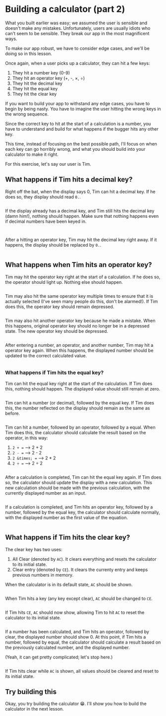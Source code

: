 # Building a calculator (part 2)

What you built earlier was easy; we assumed the user is sensible and doesn't make any mistakes. Unfortunately, users are usually idiots who can't seem to be sensible.  They break our app in the most magnificent ways.

To make our app robust, we have to consider edge cases, and we'll be doing so in this lesson.

Once again, when a user picks up a calculator, they can hit a few keys:

1. They hit a number key (0-9)
2. They hit an operator key (+, -, &times;, ÷)
3. They hit the decimal key
4. They hit the equal key
5. They hit the clear key

If you want to build your app to withstand any edge cases, you have to begin by being nasty. You have to imagine the user hitting the wrong keys in the wrong sequence.

Since the correct key to hit at the start of a calculation is a number, you have to understand and build for what happens if the bugger hits any other key.

This time, instead of focusing on the best possible path, I'll focus on when each key can go horribly wrong, and what you should build into your calculator to make it right.

For this exercise, let's say our user is Tim.

## What happens if Tim hits a decimal key?

Right off the bat, when the display says 0, Tim can hit a decimal key. If he does so, they display should read `0.`.

<figure>
  <img src="../../images/components/calculator/edge/decimal-first.gif" alt="">
  <figcaption></figcaption>
</figure>

If the display already has a decimal key, and Tim still hits the decimal key (damn him!), nothing should happen. Make sure that nothing happens even if decimal numbers have been keyed in.

<figure>
  <img src="../../images/components/calculator/edge/decimal-multiple.gif" alt="">
  <figcaption></figcaption>
</figure>

<figure>
  <img src="../../images/components/calculator/edge/decimal-multiple-2.gif" alt="">
  <figcaption></figcaption>
</figure>

After a hitting an operator key, Tim may hit the decimal key right away. If it happens, the display should be replaced by `0.`.

<figure>
  <img src="../../images/components/calculator/edge/decimal-after-operator.gif" alt="">
  <figcaption></figcaption>
</figure>

## What happens when Tim hits an operator key?

Tim may hit the operator key right at the start of a calculation. If he does so, the operator should light up. Nothing else should happen.

<figure>
  <img src="../../images/components/calculator/edge/operator-first.gif" alt="">
  <figcaption></figcaption>
</figure>

Tim may also hit the same operator key multiple times to ensure that it is actually selected (I've seen many people do this, don't be alarmed!). If Tim does this, the operator key should remain depressed.

<figure>
  <img src="../../images/components/calculator/edge/operator-multiple.gif" alt="">
  <figcaption></figcaption>
</figure>

Tim may also hit another operator key because he made a mistake. When this happens, original operator key should no longer be in a depressed state. The new operator key should be depressed.

<figure>
  <img src="../../images/components/calculator/edge/operator-switch.gif" alt="">
  <figcaption></figcaption>
</figure>

After entering a number, an operator, and another number, Tim may hit a operator key again. When this happens, the displayed number should be updated to the correct calculated value.

<figure>
  <img src="../../images/components/calculator/edge/operator-calc.gif" alt="">
  <figcaption></figcaption>
</figure>

### What happens if Tim hits the equal key?

Tim can hit the equal key right at the start of the calculation. If Tim does this, nothing should happen. The displayed value should still remain at zero.

<figure>
  <img src="../../images/components/calculator/edge/equal-first.gif" alt="">
  <figcaption></figcaption>
</figure>

Tim can hit a number (or decimal), followed by the equal key. If Tim does this, the number reflected on the display should remain as the same as before.

<figure>
  <img src="../../images/components/calculator/edge/equal-after-num.gif" alt="">
  <figcaption></figcaption>
</figure>

Tim can hit a number, followed by an operator, followed by a equal. When Tim does this, the calculator should calculate the result based on the operator, in this way:

1. `2 + =` —> 2 + 2
2. `2 - =` —> 2 - 2
3. `2 &times; =` —> 2 * 2
4. `2 ÷ =` —> 2 ÷ 2

<figure>
  <img src="../../images/components/calculator/edge/num-op-equal.gif" alt="">
  <figcaption></figcaption>
</figure>

After a calculation is completed, Tim can hit the equal key again. If Tim does so, the calculator should update the display with a new calculation. This new calculation should be made with the previous calculation, with the currently displayed number as an input.

<figure>
  <img src="../../images/components/calculator/edge/equal-consec-calc.gif" alt="">
  <figcaption></figcaption>
</figure>

If a calculation is completed, and Tim hits an operator key, followed by a number, followed by the equal key, the calculator should calculate normally, with the displayed number as the first value of the equation.

<figure>
  <img src="../../images/components/calculator/edge/calc-op-calc.gif" alt="">
  <figcaption></figcaption>
</figure>

## What happens if Tim hits the clear key?

The clear key has two uses:

1. All Clear (denoted by `AC`). It clears everything and resets the calculator to its initial state.
2. Clear entry (denoted by `CE`). It clears the currenty entry and keeps previous numbers in memory.

When the calculator is in its default state, `AC` should be shown.

<figure>
  <img src="../../images/components/calculator/edge/default.png" alt="">
  <figcaption></figcaption>
</figure>

When Tim hits a key (any key except clear), `AC` should be changed to `CE`.

<figure>
  <img src="../../images/components/calculator/edge/decimal-first.gif" alt="">
  <figcaption></figcaption>
</figure>

If Tim hits `CE`, `AC` should now show, allowing Tim to hit `AC` to reset the calculator to its initial state.

<figure>
   <img src="../../images/components/calculator/edge/clear.gif" alt="">
   <figcaption></figcaption>
 </figure>

If a number has been calculated, and Tim hits an operator, followed by clear, the displayed number should show 0. At this point, if Tim hits a number, followed by equal, the calculator should calculate a result based on the previously calculated number, and the displayed number.

(Yeah, it can get pretty complicated; let's stop here.)

<figure>
  <img src="../../images/components/calculator/edge/calc-op-clear.gif" alt="">
  <figcaption></figcaption>
</figure>

If Tim hits clear while `AC` is shown, all values should be cleared and reset to its initial state.

## Try building this

Okay, you try building the calculator 😁. I'll show you how to build the calculator in the next lesson.
